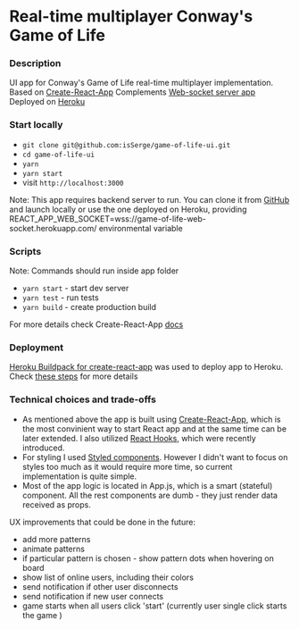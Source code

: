 # Real-time multiplayer Conway's Game of Life

### Description

UI app for Conway's Game of Life real-time multiplayer implementation. Based on [Create-React-App](https://facebook.github.io/create-react-app/)
Complements [Web-socket server app](https://github.com/isSerge/game-of-life-websocket-server)
Deployed on [Heroku](https://game-of-life-ui.herokuapp.com/)

### Start locally

-   `git clone git@github.com:isSerge/game-of-life-ui.git`
-   `cd game-of-life-ui`
-   `yarn`
-   `yarn start`
-   visit `http://localhost:3000`

Note: This app requires backend server to run. You can clone it from [GitHub](https://github.com/isSerge/game-of-life-websocket-server) and launch locally or use the one deployed on Heroku, providing REACT_APP_WEB_SOCKET=wss://game-of-life-web-socket.herokuapp.com/ environmental variable

### Scripts

Note: Commands should run inside app folder

-   `yarn start` - start dev server
-   `yarn test` - run tests
-   `yarn build` - create production build

For more details check Create-React-App [docs](https://facebook.github.io/create-react-app/docs/getting-started)

### Deployment

[Heroku Buildpack for create-react-app](https://github.com/mars/create-react-app-buildpack) was used to deploy app to Heroku. Check [these steps](https://github.com/mars/create-react-app-buildpack#quick-start) for more details

### Technical choices and trade-offs

-   As mentioned above the app is built using [Create-React-App](https://facebook.github.io/create-react-app/), which is the most convinient way to start React app and at the same time can be later extended. I also utilized [React Hooks](https://reactjs.org/docs/hooks-intro.html), which were recently introduced.
-   For styling I used [Styled components](http://styled-components.com/). However I didn't want to focus on styles too much as it would require more time, so current implementation is quite simple.
-   Most of the app logic is located in App.js, which is a smart (stateful) component. All the rest components are dumb - they just render data received as props.

UX improvements that could be done in the future:

-   add more patterns
-   animate patterns
-   if particular pattern is chosen - show pattern dots when hovering on board
-   show list of online users, including their colors
-   send notification if other user disconnects
-   send notification if new user connects
-   game starts when all users click 'start' (currently user single click starts the game )

